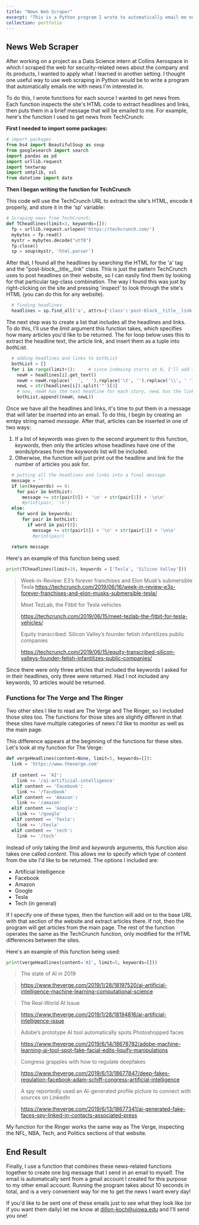 ```yaml
---
title: "News Web Scraper"
excerpt: "This is a Python program I wrote to automatically email me news I'm interested in every day. <br/><img src='/images/500x300.png'>"
collection: portfolio
---
```

## News Web Scraper

After working on a project as a Data Science intern at Collins Aerospace in which I scraped the web for security-related news about the company and its products, I wanted to apply what I learned in another setting. I thought one useful way to use web scraping in Python would be to write a program that automatically emails me with news I'm interested in. 

To do this, I wrote functions for each source I wanted to get news from. Each function inspects the site's HTML code to extract headlines and links, then puts them in a brief message that will be emailed to me. For example, here's the function I used to get news from TechCrunch:

**First I needed to import some packages:**
```python
# import packages 
from bs4 import BeautifulSoup as soup
from googlesearch import search
import pandas as pd
import urllib.request
import textwrap
import smtplib, ssl
from datetime import date
```
**Then I began writing the function for TechCrunch**

This code will use the TechCrunch URL to extract the site's HTML, encode it properly, and store it in the 'sp' variable:
```python
# Scraping news from TechCrunch:
def TCheadlines(limit=3, keywords=[]):
  fp = urllib.request.urlopen('https://techcrunch.com/')
  mybytes = fp.read()
  mystr = mybytes.decode("utf8")
  fp.close()
  sp = soup(mystr, 'html.parser')
```
After that, I found all the headlines by searching the HTML for the 'a' tag and the "post-block__title__link" class. This is just the pattern TechCrunch uses to post headlines on their website, so I can easily find them by looking for that particular tag-class combination. The way I found this was just by right-clicking on the site and pressing 'inspect' to look through the site's HTML (you can do this for any website).

```python
  # finding headlines
  headlines = sp.find_all('a', attrs={'class':'post-block__title__link'}, href=True)
```
The next step was to create a list that includes all the headlines and links. To do this, I'll use the _*limit*_ argument this function takes, which specifies how many articles you'd like to be returned. The for loop below uses this to extract the headline text, the article link, and insert them as a tuple into _*bothList*_. 
```python
  # adding headlines and links to bothList
  bothList = []
  for i in range(limit+1):     # since indexing starts at 0, I'll add 1 to limit
    newH = headlines[i].get_text()
    newH = newH.replace('  ', ' ').replace('\t', '').replace('\\', ' ').replace('\n', '')
    newL = str(headlines[i]).split('"')[3]
    # now, newH has the text headline for each story, newL has the link to the story
    bothList.append((newH, newL))
```
Once we have all the headlines and links, it's time to put them in a message that will later be inserted into an email. To do this, I begin by creating an emtpy string named *_message_*. After that, articles can be inserted in one of two ways:
1. If a list of keywords was given to the second argument to this function, _*keywords*_, then only the articles whose headlines have one of the words/phrases from the *_keywords_* list will be included.
2. Otherwise, the function will just print out the headline and link for the number of articles you ask for.

```python
  # putting all the headlines and links into a final message
  message = ''
  if len(keywords) == 0:    
    for pair in bothList:
      message += str(pair[0]) + '\n' + str(pair[1]) + '\n\n'
      #print(pair, '\n')
  else:
    for word in keywords:
      for pair in bothList:
        if word in pair[0]:
          message += str(pair[0]) + '\n' + str(pair[1]) + '\n\n'
          #print(pair)
      
  return message
  ```
Here's an example of this function being used:
```python
print(TCheadlines(limit=10, keywords = ['Tesla', 'Silicon Valley']))
```
>Week-in-Review: E3’s forever franchises and Elon Musk’s submersible Tesla
>https://techcrunch.com/2019/06/16/week-in-review-e3s-forever-franchises-and-elon-musks-submersible-tesla/
>
>Meet TezLab, the Fitbit for Tesla vehicles
>
>https://techcrunch.com/2019/06/15/meet-tezlab-the-fitbit-for-tesla-vehicles/
>
>Equity transcribed: Silicon Valley’s founder fetish infantilizes public companies
>
>https://techcrunch.com/2019/06/15/equity-transcribed-silicon-valleys-founder-fetish-infantilizes-public-companies/

Since there were only three articles that included the keywords I asked for in their headlines, only three were returned. Had I not included any keywords, 10 articles would be returned.

### Functions for The Verge and The Ringer
Two other sites I like to read are The Verge and The Ringer, so I included those sites too. The functions for those sites are slightly different in that these sites have multiple categories of news I'd like to monitor as well as the main page.

This difference appears at the beginning of the functions for these sites. Let's look at my function for The Verge:
```python
def vergeHeadlines(content=None, limit=5, keywords=[]):
  link = 'https://www.theverge.com'
  
  if content == 'AI':
    link += '/ai-artificial-intelligence'
  elif content == 'Facebook':
    link += '/facebook'
  elif content == 'Amazon':
    link += '/amazon'
  elif content == 'Google':
    link += '/google'
  elif content == 'Tesla':
    link += '/tesla'
  elif content == 'tech':
    link += '/tech'
```
Instead of only taking the _*limit*_ and _*keywords*_ arguments, this function also takes one called _*content*_. This allows me to specify which type of content from the site I'd like to be returned. The options I included are:
- Artificial Intelligence
- Facebook
- Amazon
- Google
- Tesla
- Tech (in general)

If I specify one of these types, then the function will add on to the base URL with that section of the website and extract articles there. If not, then the program will get articles from the main page. The rest of the function operates the same as the TechCrunch function, only modified for the HTML differences between the sites.

Here's an example of this function being used:
```python
print(vergeHeadlines(content='AI', limit=5, keywords=[]))
```
>The state of AI in 2019

>https://www.theverge.com/2019/1/28/18197520/ai-artificial-intelligence-machine-learning-computational-science

>The Real-World AI Issue

>https://www.theverge.com/2019/1/28/18194816/ai-artificial-intelligence-issue

>Adobe’s prototype AI tool automatically spots Photoshopped faces

>https://www.theverge.com/2019/6/14/18678782/adobe-machine-learning-ai-tool-spot-fake-facial-edits-liquify-manipulations

>Congress grapples with how to regulate deepfakes

>https://www.theverge.com/2019/6/13/18677847/deep-fakes-regulation-facebook-adam-schiff-congress-artificial-intelligence

>A spy reportedly used an AI-generated profile picture to connect with sources on LinkedIn

>https://www.theverge.com/2019/6/13/18677341/ai-generated-fake-faces-spy-linked-in-contacts-associated-press

My function for the Ringer works the same way as The Verge, inspecting the NFL, NBA, Tech, and Politics sections of that website.

## End Result
Finally, I use a function that combines these news-related functions together to create one big message that I send in an email to myself. The email is automatically sent from a gmail account I created for this purpose to my other email account. Running the program takes about 10 seconds in total, and is a very convenient way for me to get the news I want every day!

If you'd like to be sent one of these emails just to see what they look like (or if you want them daily) let me know at dillon-koch@uiowa.edu and I'll send you one!
